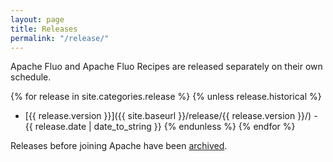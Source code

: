 ```yaml
---
layout: page
title: Releases
permalink: "/release/"
---
```


Apache Fluo and Apache Fluo Recipes are released separately on their own schedule.

{% for release in site.categories.release %}
{% unless release.historical %}
* [{{ release.version }}]({{ site.baseurl }}/release/{{ release.version }}/) - {{ release.date | date_to_string }}
{% endunless %}
{% endfor %}

Releases before joining Apache have been [archived](/pre-asf-release/).
